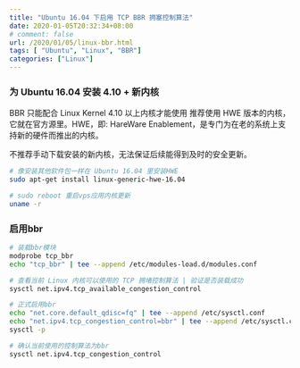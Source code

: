 ```yaml
---
title: "Ubuntu 16.04 下启用 TCP BBR 拥塞控制算法"
date: 2020-01-05T20:32:34+08:00
# comment: false
url: /2020/01/05/linux-bbr.html
tags: [ "Ubuntu", "Linux", "BBR"]
categories: ["Linux"]
---
```


### 为 Ubuntu 16.04 安装 4.10 + 新内核
BBR 只能配合 Linux Kernel 4.10 以上内核才能使用
推荐使用 HWE 版本的内核，它就在官方源里。HWE，即: HareWare Enablement，是专门为在老的系统上支持新的硬件而推出的内核。  

不推荐手动下载安装的新内核，无法保证后续能得到及时的安全更新。

```sh
# 像安装其他软件包一样在 Ubuntu 16.04 里安装HWE
sudo apt-get install linux-generic-hwe-16.04

# sudo reboot 重启vps应用内核更新
uname -r
```
### 启用bbr
```sh
# 装载bbr模块
modprobe tcp_bbr
echo "tcp_bbr" | tee --append /etc/modules-load.d/modules.conf

# 查看当前 Linux 内核可以使用的 TCP 拥堵控制算法 | 验证是否装载成功
sysctl net.ipv4.tcp_available_congestion_control

# 正式启用bbr
echo "net.core.default_qdisc=fq" | tee --append /etc/sysctl.conf
echo "net.ipv4.tcp_congestion_control=bbr" | tee --append /etc/sysctl.conf
sysctl -p

# 确认当前使用的控制算法为bbr
sysctl net.ipv4.tcp_congestion_control
```
